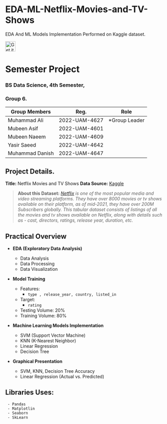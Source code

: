 # EDA-ML-Netflix-Movies-and-TV-Shows
EDA And ML Models Implementation Performed on Kaggle dataset.


[<img src="https://gist.githubusercontent.com/cxmeel/0dbc95191f239b631c3874f4ccf114e2/raw/documentation_learn.svg" alt="Get it on SERVICE" height="32" />](https://tensor35.github.io/EDA-ML-Netflix-Movies-and-TV-Shows/)


# Semester Project
### BS Data Science, 4th Semester,
### Group 6.

|  Group Members| Reg. | Role |
|--|--|--|
| Muhammad Ali | 2022-UAM-4627 | *Group Leader |
| Mubeen Asif | 2022-UAM-4601 |  |
| Mubeen Naeem | 2022-UAM-4609 |  |
| Yasir Saeed | 2022-UAM-4642 |  |
| Muhammad Danish | 2022-UAM-4647 |  |


## Project Details.
**Title:** Netflix Movies and TV Shows
**Data Source:** [Kaggle](https://www.kaggle.com/datasets/shivamb/netflix-shows)

> **About this Dataset:** _[Netflix](https://en.wikipedia.org/wiki/Netflix)  is one of the most popular media and video streaming platforms. They have over 8000
> movies or tv shows available on their platform, as of mid-2021, they
> have over 200M Subscribers globally. This tabular dataset consists of
> listings of all the movies and tv shows available on Netflix, along
> with details such as - cast, directors, ratings, release year,
> duration, etc._

## Practical Overview

 - **EDA (Exploratory Data Analysis)**
	 - Data Analysis
	 - Data Processing
	 - Data Visualization 
- **Model Training**
	- Features: 
		- `type , release_year, country, listed_in`
	- Target:
		- `rating`
	- Testing Volume: 20%
	- Training Volume: 80%

- **Machine Learning Models Implementation**
	 - SVM 	(Support Vector Machine)
	 - KNN 	(K-Nearest Neighbor)
	 - Linear Regression 	
	 - Decision Tree
- **Graphical Presentation**
	- SVM, KNN, Decision Tree Accuracy
	- Linear Regression (Actual vs. Predicted) 

## Libraries Uses: 

     - Pandas 
     - Matplotlin 
     - Seaborn 
     - SkLearn

